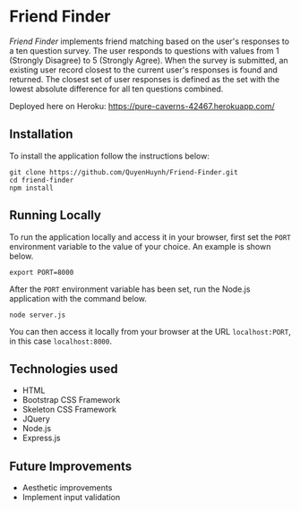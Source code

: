 # Friend Finder

*Friend Finder* implements friend matching based on the user's responses to a ten question survey. The user responds to questions with values from 1 (Strongly Disagree) to 5 (Strongly Agree). When the survey is submitted, an existing user record closest to the current user's responses is found and returned. The closest set of user responses is defined as the set with the lowest absolute difference for all ten questions combined.

Deployed here on Heroku: https://pure-caverns-42467.herokuapp.com/

## Installation

To install the application follow the instructions below:

	git clone https://github.com/QuyenHuynh/Friend-Finder.git
	cd friend-finder
	npm install
	
## Running Locally

To run the application locally and access it in your browser, first set the `PORT` environment variable to the value of your choice. An example is shown below.

	export PORT=8000
	
After the `PORT` environment variable has been set, run the Node.js application with the command below.

	node server.js
	
You can then access it locally from your browser at the URL `localhost:PORT`, in this case `localhost:8000`.

## Technologies used

* HTML
* Bootstrap CSS Framework
* Skeleton CSS Framework
* JQuery
* Node.js
* Express.js

## Future Improvements

* Aesthetic improvements
* Implement input validation
